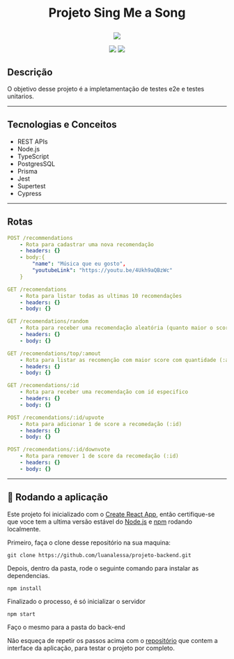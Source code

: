 # <p align = "center"> Projeto Sing Me a Song </p>

<p align="center">
   <img src="https://images.emojiterra.com/google/noto-emoji/v2.034/share/1f3a4.jpg"/>
</p>

<p align = "center">
   <img src="https://img.shields.io/badge/author-danilo-olacerda?style=flat-square" />
   <img src="https://img.shields.io/github/languages/count/danilo-olacerda/projeto21-singmeasong?color=4dae71&style=flat-square" />
</p>


##  Descrição

O objetivo desse projeto é a impletamentação de testes e2e e testes unitarios.

***

## Tecnologias e Conceitos

- REST APIs
- Node.js
- TypeScript
- PostgresSQL
- Prisma
- Jest
- Supertest
- Cypress

***

## Rotas

```yml
POST /recommendations
    - Rota para cadastrar uma nova recomendação
    - headers: {}
    - body:{
        "name": "Música que eu gosto",
        "youtubeLink": "https://youtu.be/4Ukh9aQBzWc"
    }
```
    
```yml 
GET /recomendations
    - Rota para listar todas as ultimas 10 recomendações
    - headers: {}
    - body: {}
```
    
```yml 
GET /recomendations/random
    - Rota para receber uma recomendação aleatória (quanto maior o score maior a chance)
    - headers: {}
    - body: {}
```

```yml
GET /recomendations/top/:amout
    - Rota para listar as recomenção com maior score com quantidade (:amout) limitada
    - headers: {}
    - body: {}
``` 

```yml
GET /recomendations/:id
    - Rota para receber uma recomendação com id especifico
    - headers: {}
    - body: {}
```

```yml
POST /recomendations/:id/upvote
    - Rota para adicionar 1 de score a recomedação (:id)
    - headers: {}
    - body: {}
```

```yml
POST /recomendations/:id/downvote
    - Rota para remover 1 de score da recomedação (:id)
    - headers: {}
    - body: {}
```
***

## 🏁 Rodando a aplicação

Este projeto foi inicializado com o [Create React App](https://github.com/facebook/create-react-app), então certifique-se que voce tem a ultima versão estável do [Node.js](https://nodejs.org/en/download/) e [npm](https://www.npmjs.com/) rodando localmente.

Primeiro, faça o clone desse repositório na sua maquina:

```
git clone https://github.com/luanalessa/projeto-backend.git
```

Depois, dentro da pasta, rode o seguinte comando para instalar as dependencias.

```
npm install
```

Finalizado o processo, é só inicializar o servidor
```
npm start
```

Faço o mesmo para a pasta do back-end

Não esqueça de repetir os passos acima com o [repositório](https://github.com/luanalessa/projeto-frontend.git) que contem a interface da aplicação, para testar o projeto por completo.